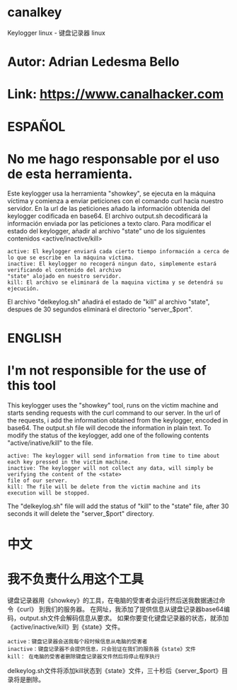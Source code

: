 # canalkey
Keylogger linux - 键盘记录器 linux

# Autor: Adrian Ledesma Bello
# Link: https://www.canalhacker.com


# ESPAÑOL
# No me hago responsable por el uso de esta herramienta.

Este keylogger usa la herramienta "showkey", se ejecuta en la máquina víctima y comienza a
enviar peticiones con el comando curl hacia nuestro servidor.
En la url de las peticiones añado la información obtenida del keylogger codificada en base64.
El archivo output.sh decodificará la información enviada por las peticiones a texto claro.
Para modificar el estado del keylogger, añadir al archivo "state" uno de los siguientes contenidos <active/inactive/kill>

	active: El keylogger enviará cada cierto tiempo información a cerca de lo que se escribe en la máquina víctima.
	inactive: El keylogger no recogerá ningun dato, simplemente estará verificando el contenido del archivo
	"state" alojado en nuestro servidor.
	kill: El archivo se eliminará de la maquina victima y se detendrá su ejecución.

El archivo "delkeylog.sh" añadirá el estado de "kill" al archivo "state", despues de 30 segundos eliminará el
directorio "server_$port".

# ENGLISH
# I'm not responsible for the use of this tool

This keylogger uses the "showkey" tool, runs on the victim machine and starts sending requests with the curl
command to our server.
In the url of the requests, i add the information obtained from the keylogger, encoded in base64.
The output.sh file will decode the information in plain text.
To modify the status of the keylogger, add one of the following contents "active/inative/kill" to the <state> file.

	active: The keylogger will send information from time to time about each key pressed in the victim machine.
	inactive: The keylogger will not collect any data, will simply be verifying the content of the <state>
	file of our server.
	kill: The file will be delete from the victim machine and its execution will be stopped.

The "delkeylog.sh" file will add the status of "kill" to the "state" file, after 30 seconds it will delete
the "server_$port" directory.

# 中文
# 我不负责什么用这个工具

键盘记录器用《showkey》的工具，在电脑的受害者会运行然后送我数据通过命令《curl》 到我们的服务器。
在网址，我添加了提供信息从键盘记录器base64编码，output.sh文件会解码信息从要求。
如果你要变化键盘记录器的状态，就添加《active/inactive/kill》到《state》文件。

	active：键盘记录器会送我每个段时候信息从电脑的受害者
	inactive：键盘记录器不会提供信息，只会验证在我们的服务器《state》文件
	kill： 在电脑的受害者删除键盘记录器文件然后将停止程序执行

delkeylog.sh文件将添加kill状态到《state》文件，三十秒后《server_$port》目录将是删除。

